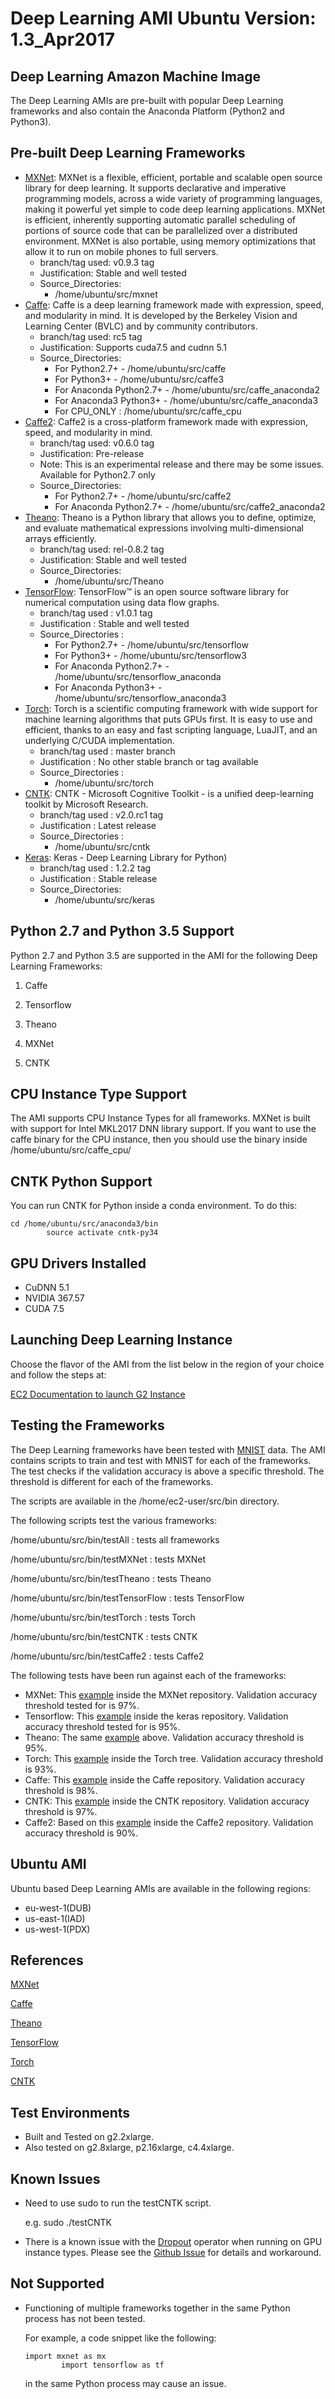 # Deep Learning AMI Ubuntu Version: 1\.3\_Apr2017<a name="Ubuntu1_3_Apr2017"></a>

## Deep Learning Amazon Machine Image<a name="ubuntu-dplami-4"></a>

The Deep Learning AMIs are pre\-built with popular Deep Learning frameworks and also contain the Anaconda Platform \(Python2 and Python3\)\.

## Pre\-built Deep Learning Frameworks<a name="ubuntu-pdlf-4"></a>
+ [MXNet](http://mxnet.io/): MXNet is a flexible, efficient, portable and scalable open source library for deep learning\. It supports declarative and imperative programming models, across a wide variety of programming languages, making it powerful yet simple to code deep learning applications\. MXNet is efficient, inherently supporting automatic parallel scheduling of portions of source code that can be parallelized over a distributed environment\. MXNet is also portable, using memory optimizations that allow it to run on mobile phones to full servers\.
  + branch/tag used: v0\.9\.3 tag
  + Justification: Stable and well tested
  + Source\_Directories: 
    + /home/ubuntu/src/mxnet
+ [Caffe](http://caffe.berkeleyvision.org/): Caffe is a deep learning framework made with expression, speed, and modularity in mind\. It is developed by the Berkeley Vision and Learning Center \(BVLC\) and by community contributors\.
  + branch/tag used: rc5 tag
  + Justification: Supports cuda7\.5 and cudnn 5\.1
  + Source\_Directories: 
    + For Python2\.7\+ \- /home/ubuntu/src/caffe
    + For Python3\+ \- /home/ubuntu/src/caffe3
    + For Anaconda Python2\.7\+ \- /home/ubuntu/src/caffe\_anaconda2
    + For Anaconda3 Python3\+ \- /home/ubuntu/src/caffe\_anaconda3
    + For CPU\_ONLY : /home/ubuntu/src/caffe\_cpu
+ [Caffe2](https://github.com/caffe2/caffe2): Caffe2 is a cross\-platform framework made with expression, speed, and modularity in mind\.
  + branch/tag used: v0\.6\.0 tag
  + Justification: Pre\-release
  + Note: This is an experimental release and there may be some issues\. Available for Python2\.7 only
  + Source\_Directories: 
    + For Python2\.7\+ \- /home/ubuntu/src/caffe2
    + For Anaconda Python2\.7\+ \- /home/ubuntu/src/caffe2\_anaconda2
+ [Theano](http://deeplearning.net/software/theano/): Theano is a Python library that allows you to define, optimize, and evaluate mathematical expressions involving multi\-dimensional arrays efficiently\.
  + branch/tag used: rel\-0\.8\.2 tag
  + Justification: Stable and well tested
  + Source\_Directories: 
    + /home/ubuntu/src/Theano
+ [TensorFlow](https://www.tensorflow.org/): TensorFlow™ is an open source software library for numerical computation using data flow graphs\.
  + branch/tag used : v1\.0\.1 tag
  + Justification : Stable and well tested
  + Source\_Directories : 
    + For Python2\.7\+ \- /home/ubuntu/src/tensorflow
    + For Python3\+ \- /home/ubuntu/src/tensorflow3
    + For Anaconda Python2\.7\+ \- /home/ubuntu/src/tensorflow\_anaconda
    + For Anaconda Python3\+ \- /home/ubuntu/src/tensorflow\_anaconda3
+ [Torch](http://torch.ch/): Torch is a scientific computing framework with wide support for machine learning algorithms that puts GPUs first\. It is easy to use and efficient, thanks to an easy and fast scripting language, LuaJIT, and an underlying C/CUDA implementation\.
  + branch/tag used : master branch
  + Justification : No other stable branch or tag available
  + Source\_Directories : 
    + /home/ubuntu/src/torch
+ [CNTK](https://github.com/Microsoft/CNTK/): CNTK \- Microsoft Cognitive Toolkit \- is a unified deep\-learning toolkit by Microsoft Research\.
  + branch/tag used : v2\.0\.rc1 tag
  + Justification : Latest release
  + Source\_Directories : 
    + /home/ubuntu/src/cntk
+ [Keras](https://github.com/fchollet/keras): Keras \- Deep Learning Library for Python\)
  + branch/tag used : 1\.2\.2 tag
  + Justification : Stable release
  + Source\_Directories: 
    + /home/ubuntu/src/keras

## Python 2\.7 and Python 3\.5 Support<a name="ubuntu-pythonsupport-4"></a>

Python 2\.7 and Python 3\.5 are supported in the AMI for the following Deep Learning Frameworks:

1. Caffe

1. Tensorflow

1. Theano

1. MXNet

1. CNTK

## CPU Instance Type Support<a name="ubuntu-cpu-instance-4"></a>

The AMI supports CPU Instance Types for all frameworks\. MXNet is built with support for Intel MKL2017 DNN library support\. If you want to use the caffe binary for the CPU instance, then you should use the binary inside /home/ubuntu/src/caffe\_cpu/

## CNTK Python Support<a name="ubuntu-cntk-pythonsupport-4"></a>

You can run CNTK for Python inside a conda environment\. To do this:

```
cd /home/ubuntu/src/anaconda3/bin
        source activate cntk-py34
```

## GPU Drivers Installed<a name="ubuntu-gpu-drivers-4"></a>
+ CuDNN 5\.1
+ NVIDIA 367\.57
+ CUDA 7\.5

## Launching Deep Learning Instance<a name="ubuntu-launching-dl-4"></a>

Choose the flavor of the AMI from the list below in the region of your choice and follow the steps at:

[EC2 Documentation to launch G2 Instance](http://docs.aws.amazon.com/AWSEC2/latest/UserGuide/launching-instance.html)

## Testing the Frameworks<a name="ubuntu-testing-frameworks-4"></a>

The Deep Learning frameworks have been tested with [MNIST](http://yann.lecun.com/exdb/mnist/) data\. The AMI contains scripts to train and test with MNIST for each of the frameworks\. The test checks if the validation accuracy is above a specific threshold\. The threshold is different for each of the frameworks\.

The scripts are available in the /home/ec2\-user/src/bin directory\.

The following scripts test the various frameworks:

/home/ubuntu/src/bin/testAll : tests all frameworks

/home/ubuntu/src/bin/testMXNet : tests MXNet

/home/ubuntu/src/bin/testTheano : tests Theano

/home/ubuntu/src/bin/testTensorFlow : tests TensorFlow

/home/ubuntu/src/bin/testTorch : tests Torch

/home/ubuntu/src/bin/testCNTK : tests CNTK

/home/ubuntu/src/bin/testCaffe2 : tests Caffe2

The following tests have been run against each of the frameworks:
+ MXNet: This [example](https://github.com/dmlc/mxnet/blob/master/example/image-classification/train_mnist.py) inside the MXNet repository\. Validation accuracy threshold tested for is 97%\.
+ Tensorflow: This [example](https://github.com/fchollet/keras/blob/master/examples/mnist_cnn.py) inside the keras repository\. Validation accuracy threshold tested for is 95%\.
+ Theano: The same [example](https://github.com/fchollet/keras/blob/master/examples/mnist_cnn.py) above\. Validation accuracy threshold is 95%\.
+ Torch: This [example](https://github.com/torch/demos/blob/master/train-a-digit-classifier/train-on-mnist.lua) inside the Torch tree\. Validation accuracy threshold is 93%\.
+ Caffe: This [example](https://github.com/BVLC/caffe/blob/master/examples/mnist/train_lenet.sh) inside the Caffe repository\. Validation accuracy threshold is 98%\.
+ CNTK: This [example](https://github.com/Microsoft/CNTK/blob/master/Examples/Image/GettingStarted/03_OneConvDropout.cntk) inside the CNTK repository\. Validation accuracy threshold is 97%\.
+ Caffe2: Based on this [example](https://github.com/caffe2/caffe2/blob/master/caffe2/python/tutorials/MNIST.ipynb) inside the Caffe2 repository\. Validation accuracy threshold is 90%\.

## Ubuntu AMI<a name="ubuntu-ami-4"></a>

Ubuntu based Deep Learning AMIs are available in the following regions:
+ eu\-west\-1\(DUB\)
+ us\-east\-1\(IAD\)
+ us\-west\-1\(PDX\)

## References<a name="ubuntu-references-4"></a>

[MXNet](http://mxnet.io/)

[Caffe](http://caffe.berkeleyvision.org/)

[Theano](http://deeplearning.net/software/theano/)

[TensorFlow](https://www.tensorflow.org/)

[Torch](http://torch.ch/)

[CNTK](https://github.com/Microsoft/CNTK)

## Test Environments<a name="ubuntu-test-environments-4"></a>
+ Built and Tested on g2\.2xlarge\.
+ Also tested on g2\.8xlarge, p2\.16xlarge, c4\.4xlarge\.

## Known Issues<a name="ubuntu-known-issues-4"></a>
+ Need to use sudo to run the testCNTK script\.

  e\.g\. sudo \./testCNTK
+ There is a known issue with the [Dropout](https://github.com/apache/incubator-mxnet/blob/master/src/operator/nn/dropout-inl.h) operator when running on GPU instance types\. Please see the [Github Issue](https://github.com/dmlc/mxnet/issues/6960) for details and workaround\.

## Not Supported<a name="ubuntu-not-supported-4"></a>
+ Functioning of multiple frameworks together in the same Python process has not been tested\.

  For example, a code snippet like the following: 

  ```
  import mxnet as mx
          import tensorflow as tf
  ```

  in the same Python process may cause an issue\.